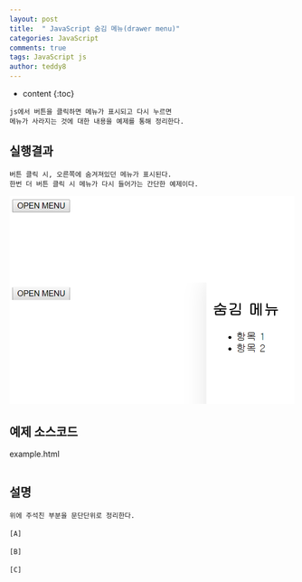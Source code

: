 ```yaml
---
layout: post   
title:  " JavaScript 숨김 메뉴(drawer menu)"
categories: JavaScript
comments: true
tags: JavaScript js 
author: teddy8  
---
```

* content
{:toc}

```
js에서 버튼을 클릭하면 메뉴가 표시되고 다시 누르면 
메뉴가 사라지는 것에 대한 내용을 예제를 통해 정리한다.
```

## 실행결과
```
버튼 클릭 시, 오른쪽에 숨겨져있던 메뉴가 표시된다. 
한번 더 버튼 클릭 시 메뉴가 다시 들어가는 간단한 예제이다.
```
![](/assets\img\javascript\drawer_menu.png)

## 예제 소스코드
example.html
``` html

```

## 설명

```
위에 주석친 부분을 문단단위로 정리한다. 

[A] 

[B] 

[C] 
```